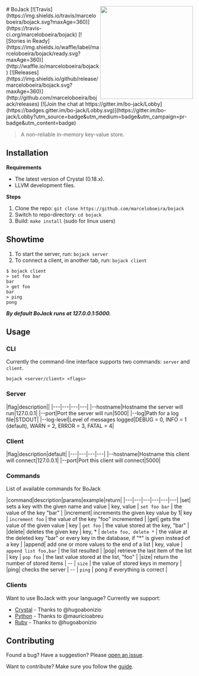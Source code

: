 <img src="https://raw.githubusercontent.com/marceloboeira/bojack/master/docs/bojack.png" width="250" align="right">
# BoJack [![Travis](https://img.shields.io/travis/marceloboeira/bojack.svg?maxAge=360)](https://travis-ci.org/marceloboeira/bojack) [![Stories in Ready](https://img.shields.io/waffle/label/marceloboeira/bojack/ready.svg?maxAge=360)](http://waffle.io/marceloboeira/bojack) [![Releases](https://img.shields.io/github/release/marceloboeira/bojack.svg?maxAge=360)](http://github.com/marceloboeira/bojack/releases) [![Join the chat at https://gitter.im/bo-jack/Lobby](https://badges.gitter.im/bo-jack/Lobby.svg)](https://gitter.im/bo-jack/Lobby?utm_source=badge&utm_medium=badge&utm_campaign=pr-badge&utm_content=badge)

> A non-reliable in-memory key-value store.

## Installation

**Requirements**

* The latest version of Crystal (0.18.x).
* LLVM development files.

**Steps**

1. Clone the repo: `git clone https://github.com/marceloboeira/bojack`
2. Switch to repo-directory: `cd bojack`
3. Build: `make install` (sudo for linux users)

## Showtime

1. To start the server, run: `bojack server`
2. To connect a client, in another tab, run: `bojack client`

```
$ bojack client
> set foo bar
bar
> get foo
bar
> ping
pong
```

***By default BoJack runs at 127.0.0.1:5000.***

## Usage

### CLI

Currently the command-line interface supports two commands: `server` and `client`.

```
bojack <server/client> <flags>
```

### Server

|flag|description||
|---|---|---|---|
|--hostname|Hostname the server will run|127.0.0.1|
|--port|Port the server will run|5000|
|--log|Path for a log file|STDOUT|
|--log-level|Level of messages logged|DEBUG = 0, INFO = 1 (default), WARN = 2, ERROR = 3, FATAL = 4|

### Client

|flag|description|default|
|---|---|---|---|
|--hostname|Hostname this client will connect|127.0.0.1|
|--port|Port this client will connect|5000|

### Commands

List of available commands for BoJack

|command|description|params|example|return|
|---|---|---|---|---|---|
|set| sets a key with the given name and value  | key, value  | `set foo bar`  | the value of the key "bar"  |
|increment| increments the given key value by 1| key | `increment foo`  | the value of the key "foo" incremented |
|get| gets the value of the given value  | key | `get foo` | the value stored at the key, "bar" |
|delete| deletes the given key | key, * | `delete foo, delete *` | the value at the deleted key "bar" or every key in the database, if "*" is given instead of a key  |
|append| add one or more values to the end of a list | key, value  | `append list foo,bar`  | the list resulted |
|pop| retrieve the last item of the list | key | `pop foo` | the last value stored at the list, "foo" |
|size| return the number of stored items | -- | `size` | the value of stored keys in memory |
|ping| checks the server | --  | `ping` | pong if everything is correct |

### Clients

Want to use BoJack with your language? Currently we support:

- [Crystal](http://github.com/hugoabonizio/bojack.cr) - Thanks to @hugoabonizio
- [Python](https://github.com/mauricioabreu/bojack-py) - Thanks to @mauricioabreu
- [Ruby](http://github.com/hugoabonizio/bojack.rb) - Thanks to @hugoabonizio

## Contributing

Found a bug? Have a suggestion? Please [open an issue](https://github.com/marceloboeira/bojack/issues/new).

Want to contribute? Make sure you follow the [guide](CONTRIBUTING.md).
